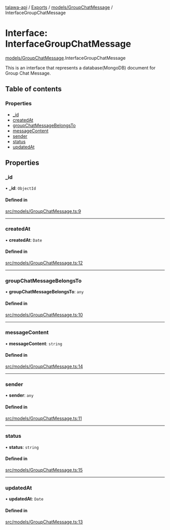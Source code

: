 [talawa-api](../README.md) / [Exports](../modules.md) / [models/GroupChatMessage](../modules/models_GroupChatMessage.md) / InterfaceGroupChatMessage

# Interface: InterfaceGroupChatMessage

[models/GroupChatMessage](../modules/models_GroupChatMessage.md).InterfaceGroupChatMessage

This is an interface that represents a database(MongoDB) document for Group Chat Message.

## Table of contents

### Properties

- [\_id](models_GroupChatMessage.InterfaceGroupChatMessage.md#_id)
- [createdAt](models_GroupChatMessage.InterfaceGroupChatMessage.md#createdat)
- [groupChatMessageBelongsTo](models_GroupChatMessage.InterfaceGroupChatMessage.md#groupchatmessagebelongsto)
- [messageContent](models_GroupChatMessage.InterfaceGroupChatMessage.md#messagecontent)
- [sender](models_GroupChatMessage.InterfaceGroupChatMessage.md#sender)
- [status](models_GroupChatMessage.InterfaceGroupChatMessage.md#status)
- [updatedAt](models_GroupChatMessage.InterfaceGroupChatMessage.md#updatedat)

## Properties

### \_id

• **\_id**: `ObjectId`

#### Defined in

[src/models/GroupChatMessage.ts:9](https://github.com/PalisadoesFoundation/talawa-api/blob/612a320/src/models/GroupChatMessage.ts#L9)

___

### createdAt

• **createdAt**: `Date`

#### Defined in

[src/models/GroupChatMessage.ts:12](https://github.com/PalisadoesFoundation/talawa-api/blob/612a320/src/models/GroupChatMessage.ts#L12)

___

### groupChatMessageBelongsTo

• **groupChatMessageBelongsTo**: `any`

#### Defined in

[src/models/GroupChatMessage.ts:10](https://github.com/PalisadoesFoundation/talawa-api/blob/612a320/src/models/GroupChatMessage.ts#L10)

___

### messageContent

• **messageContent**: `string`

#### Defined in

[src/models/GroupChatMessage.ts:14](https://github.com/PalisadoesFoundation/talawa-api/blob/612a320/src/models/GroupChatMessage.ts#L14)

___

### sender

• **sender**: `any`

#### Defined in

[src/models/GroupChatMessage.ts:11](https://github.com/PalisadoesFoundation/talawa-api/blob/612a320/src/models/GroupChatMessage.ts#L11)

___

### status

• **status**: `string`

#### Defined in

[src/models/GroupChatMessage.ts:15](https://github.com/PalisadoesFoundation/talawa-api/blob/612a320/src/models/GroupChatMessage.ts#L15)

___

### updatedAt

• **updatedAt**: `Date`

#### Defined in

[src/models/GroupChatMessage.ts:13](https://github.com/PalisadoesFoundation/talawa-api/blob/612a320/src/models/GroupChatMessage.ts#L13)
